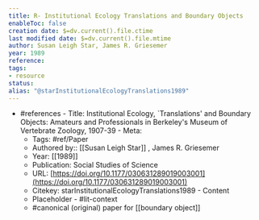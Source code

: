```yaml
---
title: R- Institutional Ecology Translations and Boundary Objects
enableToc: false
creation date: $=dv.current().file.ctime
last modified date: $=dv.current().file.mtime
author: Susan Leigh Star, James R. Griesemer
year: 1989
reference: 
tags:
- resource
status: 
alias: "@starInstitutionalEcologyTranslations1989"
---
```


  -   #references
    -   Title: Institutional Ecology, `Translations' and Boundary Objects: Amateurs and Professionals in Berkeley's Museum of Vertebrate Zoology, 1907-39
    -   Meta:
        -   Tags: #ref/Paper
        -   Authored by:: [[Susan Leigh Star]] , James R. Griesemer
        -   Year: [[1989]]
        -   Publication: Social Studies of Science
        -   URL: [https://doi.org/10.1177/030631289019003001](https://doi.org/10.1177/030631289019003001)
        -   Citekey: starInstitutionalEcologyTranslations1989
    -   Content
        -   Placeholder
    -   #lit-context
        -   #canonical (original) paper for [[boundary object]]